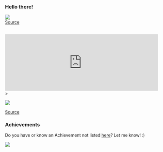### Hello there!

![](/MeagerHardtofindAlbertosaurus-size_restricted.gif)  
[Source](https://gfycat.com/meagerhardtofindalbertosaurus-hello-there-star-wars-prequelmemes)

<br>
<div style='position:relative; padding-bottom:calc(28.13% + 44px)'><iframe src='https://gfycat.com/ifr/HeavenlyTatteredGordonsetter' frameborder='0' scrolling='no' width='100%' height='100%' style='position:absolute;top:0;left:0;' allowfullscreen></iframe></div>>

![](https://thumbs.gfycat.com/HeavenlyTatteredGordonsetter-size_restricted.gif)

[Source](https://gfycat.com/heavenlytatteredgordonsetter)
### Achievements

Do you have or know an Achievement not listed [here](https://github.com/Schweinepriester/github-profile-achievements#achievements)? Let me know! :)

![](https://komarev.com/ghpvc/?username=Schweinepriester)

<!--
**Schweinepriester/Schweinepriester** is a ✨ _special_ ✨ repository because its `README.md` (this file) appears on your GitHub profile.

Here are some ideas to get you started:

- 🔭 I’m currently working on ...
- 🌱 I’m currently learning ...
- 👯 I’m looking to collaborate on ...
- 🤔 I’m looking for help with ...
- 💬 Ask me about ...
- 📫 How to reach me: ...
- 😄 Pronouns: ...
- ⚡ Fun fact: ...
-->
